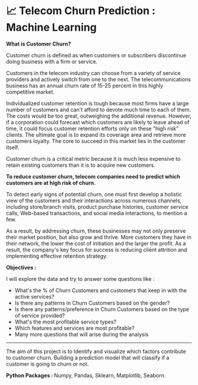 # 📈 Telecom Churn Prediction : Machine Learning

<b> What is Customer Churn? </b>

Customer churn is defined as when customers or subscribers discontinue doing business with a firm or service.

Customers in the telecom industry can choose from a variety of service providers and actively switch from one to the next. The telecommunications business has an annual churn rate of 15-25 percent in this highly competitive market.

Individualized customer retention is tough because most firms have a large number of customers and can't afford to devote much time to each of them. The costs would be too great, outweighing the additional revenue. However, if a corporation could forecast which customers are likely to leave ahead of time, it could focus customer retention efforts only on these "high risk" clients. The ultimate goal is to expand its coverage area and retrieve more customers loyalty. The core to succeed in this market lies in the customer itself.

Customer churn is a critical metric because it is much less expensive to retain existing customers than it is to acquire new customers.

<b> To reduce customer churn, telecom companies need to predict which customers are at high risk of churn. </b>

To detect early signs of potential churn, one must first develop a holistic view of the customers and their interactions across numerous channels, including store/branch visits, product purchase histories, customer service calls, Web-based transactions, and social media interactions, to mention a few.

As a result, by addressing churn, these businesses may not only preserve their market position, but also grow and thrive. More customers they have in their network, the lower the cost of initiation and the larger the profit. As a result, the company's key focus for success is reducing client attrition and implementing effective retention strategy.


<b> Objectives : </b>


I will explore the data and try to answer some questions like :

* What's the % of Churn Customers and customers that keep in with the active services?
* Is there any patterns in Churn Customers based on the gender?
* Is there any patterns/preference in Churn Customers based on the type of service provided?
* What's the most profitable service types?
* Which features and services are most profitable?
* Many more questions that will arise during the analysis

***

The aim of this project is to Identify and visualize which factors contribute to customer churn. Building a prediction model that will classify if a customer is going to churn or not. 

<b> Python Packages : </b> Numpy, Pandas, Sklearn, Matplotlib, Seaborn.
